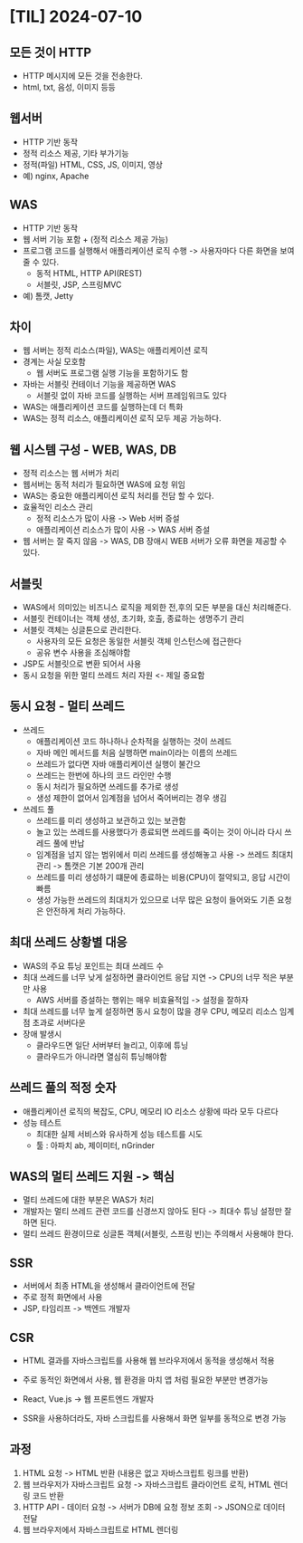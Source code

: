 # [TIL] 2024-07-10

## 모든 것이 HTTP
- HTTP 메시지에 모든 것을 전송한다.
- html, txt, 음성, 이미지 등등


## 웹서버
- HTTP 기반 동작
- 정적 리소스 제공, 기타 부가기능
- 정적(파일) HTML, CSS, JS, 이미지, 영상
- 예) nginx, Apache

## WAS
- HTTP 기반 동작
- 웹 서버 기능 포함 + (정적 리소스 제공 가능)
- 프로그램 코드를 실행해서 애플리케이션 로직 수행 -> 사용자마다 다른 화면을 보여줄 수 있다.
    - 동적 HTML, HTTP API(REST)
    - 서블릿, JSP, 스프링MVC
- 예) 톰캣, Jetty

## 차이
- 웹 서버는 정적 리소스(파일), WAS는 애플리케이션 로직
- 경계는 사실 모호함
    - 웹 서버도 프로그램 실행 기능을 포함하기도 함
- 자바는 서블릿 컨테이너 기능을 제공하면 WAS
    - 서블릿 없이 자바 코드를 실행하는 서버 프레임워크도 있다
- WAS는 애플리케이션 코드를 실행하는데 더 특화
- WAS는 정적 리소스, 애플리케이션 로직 모두 제공 가능하다.

## 웹 시스템 구성 - WEB, WAS, DB
- 정적 리소스는 웹 서버가 처리
- 웹서버는 동적 처리가 필요하면 WAS에 요청 위임
- WAS는 중요한 애플리케이션 로직 처리를 전담 할 수 있다.
- 효율적인 리소스 관리
    - 정적 리소스가 많이 사용 -> Web 서버 증설
    - 애플리케이션 리소스가 많이 사용 -> WAS 서버 증설
- 웹 서버는 잘 죽지 않음 -> WAS, DB 장애시 WEB 서버가 오류 화면을 제공할 수 있다.

## 서블릿
- WAS에서 의미있는 비즈니스 로직을 제외한 전,후의 모든 부분을 대신 처리해준다.
- 서블릿 컨테이너는 객체 생성, 초기화, 호출, 종료하는 생명주기 관리
- 서블릿 객체는 싱글톤으로 관리한다.
    - 사용자의 모든 요청은 동일한 서블릿 객체 인스턴스에 접근한다
    - 공유 변수 사용을 조심해야함
- JSP도 서블릿으로 변환 되어서 사용
- 동시 요청을 위한 멀티 쓰레드 처리 자원 <- 제일 중요함

## 동시 요청 - 멀티 쓰레드
- 쓰레드
    - 애플리케이션 코드 하나하나 순차적을 실행하는 것이 쓰레드
    - 자바 메인 메서드를 처음 실행하면 main이라는 이름의 쓰레드
    - 쓰레드가 없다면 자바 애플리케이션 실행이 불간으
    - 쓰레드는 한번에 하나의 코드 라인만 수행
    - 동시 처리가 필요하면 쓰레드를 추가로 생성
    - 생성 제한이 없어서 임계점을 넘어서 죽어버리는 경우 생김
- 쓰레드 풀
    - 쓰레드를 미리 생성하고 보관하고 있는 보관함
    - 놀고 있는 쓰레드를 사용했다가 종료되면 쓰레드를 죽이는 것이 아니라 다시 쓰레드 풀에 반납
    - 임계점을 넘지 않는 범위에서 미리 쓰레드를 생성해놓고 사용 -> 쓰레드 최대치 관리 -> 톰캣은 기본 200개 관리 
    - 쓰레드를 미리 생성하기 떄문에 종료하는 비용(CPU)이 절약되고, 응답 시간이 빠름
    - 생성 가능한 쓰레드의 최대치가 있으므로 너무 많은 요청이 들어와도 기존 요청은 안전하게 처리 가능하다.

## 최대 쓰레드 상황별 대응
- WAS의 주요 튜닝 포인트는 최대 쓰레드 수
- 최대 쓰레드를 너무 낮게 설정하면 클라이언트 응답 지연 -> CPU의 너무 적은 부분만 사용
    - AWS 서버를 증설하는 행위는 매우 비효율적임 -> 설정을 잘하자
- 최대 쓰레드를 너무 높게 설정하면 동시 요청이 많을 경우 CPU, 메모리 리소스 임계점 초과로 서버다운
- 장애 발생시
    - 클라우드면 일단 서버부터 늘리고, 이후에 튜닝
    - 클라우드가 아니라면 열심히 튜닝해야함

## 쓰레드 풀의 적정 숫자
- 애플리케이션 로직의 복잡도, CPU, 메모리 IO 리소스 상황에 따라 모두 다르다
- 성능 테스트
    - 최대한 실제 서비스와 유사하게 성능 테스트를 시도
    - 툴 : 아파치 ab, 제이미터, nGrinder

## WAS의 멀티 쓰레드 지원 -> 핵심
- 멀티 쓰레드에 대한 부분은 WAS가 처리
- 개발자는 멀티 쓰레드 관련 코드를 신경쓰지 않아도 된다 -> 최대수 튜닝 설정만 잘하면 된다.
- 멀티 쓰레드 환경이므로 싱글톤 객체(서블릿, 스프링 빈)는 주의해서 사용해야 한다.

## SSR
- 서버에서 최종 HTML을 생성해서 클라이언트에 전달
- 주로 정적 화면에서 사용
- JSP, 타임리프 -> 백엔드 개발자
## CSR
- HTML 결과를 자바스크립트를 사용해 웹 브라우저에서 동적을 생성해서 적용
- 주로 동적인 화면에서 사용, 웹 환경을 마치 앱 처럼 필요한 부분만 변경가능
- React, Vue.js -> 웹 프론트엔드 개발자

- SSR을 사용하더라도, 자바 스크립트를 사용해서 화면 일부를 동적으로 변경 가능

## 과정
1. HTML 요청 -> HTML 반환 (내용은 없고 자바스크립트 링크를 반환)
2. 웹 브라우저가 자바스크립트 요청 -> 자바스크립트 클라이언트 로직, HTML 렌더링 코드 반환
3. HTTP API - 데이터 요청 -> 서버가 DB에 요청 정보 조회 -> JSON으로 데이터 전달
4. 웹 브라우저에서 자바스크립트로 HTML 렌더링